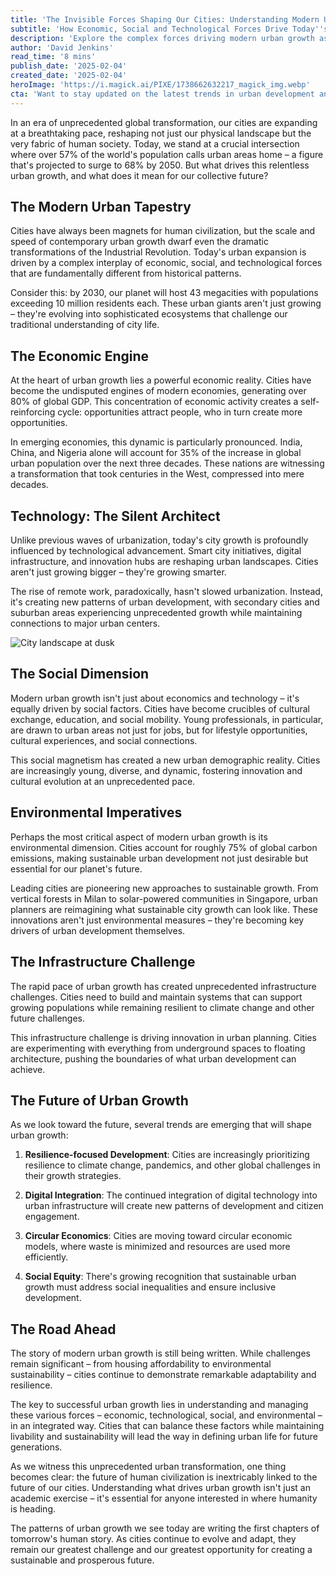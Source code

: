 ```yaml
---
title: 'The Invisible Forces Shaping Our Cities: Understanding Modern Urban Growth'
subtitle: 'How Economic, Social and Technological Forces Drive Today''s Urban Development'
description: 'Explore the complex forces driving modern urban growth as cities expand at unprecedented rates. From economic engines to technological innovation, discover how these invisible forces are reshaping our urban landscapes and what it means for humanity''s future.'
author: 'David Jenkins'
read_time: '8 mins'
publish_date: '2025-02-04'
created_date: '2025-02-04'
heroImage: 'https://i.magick.ai/PIXE/1738662632217_magick_img.webp'
cta: 'Want to stay updated on the latest trends in urban development and city innovation? Follow us on LinkedIn for expert insights and analysis on the future of our cities.'
---
```


In an era of unprecedented global transformation, our cities are expanding at a breathtaking pace, reshaping not just our physical landscape but the very fabric of human society. Today, we stand at a crucial intersection where over 57% of the world's population calls urban areas home – a figure that's projected to surge to 68% by 2050. But what drives this relentless urban growth, and what does it mean for our collective future?

## The Modern Urban Tapestry

Cities have always been magnets for human civilization, but the scale and speed of contemporary urban growth dwarf even the dramatic transformations of the Industrial Revolution. Today's urban expansion is driven by a complex interplay of economic, social, and technological forces that are fundamentally different from historical patterns.

Consider this: by 2030, our planet will host 43 megacities with populations exceeding 10 million residents each. These urban giants aren't just growing – they're evolving into sophisticated ecosystems that challenge our traditional understanding of city life.

## The Economic Engine

At the heart of urban growth lies a powerful economic reality. Cities have become the undisputed engines of modern economies, generating over 80% of global GDP. This concentration of economic activity creates a self-reinforcing cycle: opportunities attract people, who in turn create more opportunities.

In emerging economies, this dynamic is particularly pronounced. India, China, and Nigeria alone will account for 35% of the increase in global urban population over the next three decades. These nations are witnessing a transformation that took centuries in the West, compressed into mere decades.

## Technology: The Silent Architect

Unlike previous waves of urbanization, today's city growth is profoundly influenced by technological advancement. Smart city initiatives, digital infrastructure, and innovation hubs are reshaping urban landscapes. Cities aren't just growing bigger – they're growing smarter.

The rise of remote work, paradoxically, hasn't slowed urbanization. Instead, it's creating new patterns of urban development, with secondary cities and suburban areas experiencing unprecedented growth while maintaining connections to major urban centers.

![City landscape at dusk](https://i.magick.ai/PIXE/1738662632217_magick_img_inline.webp)

## The Social Dimension

Modern urban growth isn't just about economics and technology – it's equally driven by social factors. Cities have become crucibles of cultural exchange, education, and social mobility. Young professionals, in particular, are drawn to urban areas not just for jobs, but for lifestyle opportunities, cultural experiences, and social connections.

This social magnetism has created a new urban demographic reality. Cities are increasingly young, diverse, and dynamic, fostering innovation and cultural evolution at an unprecedented pace.

## Environmental Imperatives

Perhaps the most critical aspect of modern urban growth is its environmental dimension. Cities account for roughly 75% of global carbon emissions, making sustainable urban development not just desirable but essential for our planet's future.

Leading cities are pioneering new approaches to sustainable growth. From vertical forests in Milan to solar-powered communities in Singapore, urban planners are reimagining what sustainable city growth can look like. These innovations aren't just environmental measures – they're becoming key drivers of urban development themselves.

## The Infrastructure Challenge

The rapid pace of urban growth has created unprecedented infrastructure challenges. Cities need to build and maintain systems that can support growing populations while remaining resilient to climate change and other future challenges.

This infrastructure challenge is driving innovation in urban planning. Cities are experimenting with everything from underground spaces to floating architecture, pushing the boundaries of what urban development can achieve.

## The Future of Urban Growth

As we look toward the future, several trends are emerging that will shape urban growth:

1. **Resilience-focused Development**: Cities are increasingly prioritizing resilience to climate change, pandemics, and other global challenges in their growth strategies.

2. **Digital Integration**: The continued integration of digital technology into urban infrastructure will create new patterns of development and citizen engagement.

3. **Circular Economics**: Cities are moving toward circular economic models, where waste is minimized and resources are used more efficiently.

4. **Social Equity**: There's growing recognition that sustainable urban growth must address social inequalities and ensure inclusive development.

## The Road Ahead

The story of modern urban growth is still being written. While challenges remain significant – from housing affordability to environmental sustainability – cities continue to demonstrate remarkable adaptability and resilience.

The key to successful urban growth lies in understanding and managing these various forces – economic, technological, social, and environmental – in an integrated way. Cities that can balance these factors while maintaining livability and sustainability will lead the way in defining urban life for future generations.

As we witness this unprecedented urban transformation, one thing becomes clear: the future of human civilization is inextricably linked to the future of our cities. Understanding what drives urban growth isn't just an academic exercise – it's essential for anyone interested in where humanity is heading.

The patterns of urban growth we see today are writing the first chapters of tomorrow's human story. As cities continue to evolve and adapt, they remain our greatest challenge and our greatest opportunity for creating a sustainable and prosperous future.